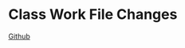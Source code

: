 # Class Work File Changes
[Github]([https://www.github.com](https://github.com/victor3590/ClassWorkRepository) "Github Repository")
